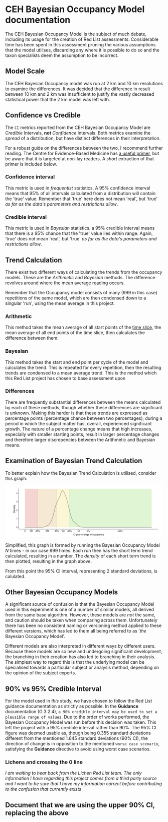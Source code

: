 # CEH Bayesian Occupancy Model documentation
The CEH Bayesian Occupancy Model is the subject of much debate, including its usage for the creation of Red List assessments. Considerable time has been spent in this assessment pruning the various assumptions that the model utilises, discarding any where it is possible to do so and the taxon specialists deem the assumption to be incorrect.

## Model Scale
The CEH Bayesian Occupancy model was run at 2 km and 10 km resolutions to examine the differences. It was decided that the difference in result between 10 km and 2 km was insufficient to justify the vastly decreased statistical power that the 2 km model was left with.

## Confidence vs Credible
The `CI` metrics reported from the CEH Bayesian Occupancy Model are *Credible* Intervals, **not** *Confidence* Intervals. Both metrics examine the *spread* of a distribution, but have distinct differences in their interpretation.

For a robust guide on the differences between the two, I recommend further reading. The Centre for Evidence-Based Medicine has [a useful primer](https://www.cebm.ox.ac.uk/news/views/should-e-be-using-credible-intervals-more-routinely), but be aware that it is targeted at non-lay readers. A *short* extraction of that primer is included below.

### Confidence interval
This metric is used in *frequentist* statistics. A 95% confidence interval means that 95% of all intervals calculated from a distribution will contain the 'true' value. Remember that 'true' here does not mean 'real', but 'true' *as far as the data's parameters and restrictions allow*.

### Credible interval
This metric is used in *Bayesian* statistics. a 95% credible interval means that there is a 95% chance that the 'true' value lies within range. Again, 'true' does not mean 'real', but 'true' *as far as the data's parameters and restrictions allow*.

## Trend Calculation
There exist two different ways of calculating the trends from the occupancy models. These are the *Arithmetic* and *Bayesian* methods. The difference revolves around where the mean average reading occurs.

Remember that the Occupancy model consists of many (999 in this case) repetitions of the same model, which are then condensed down to a singular 'run', using the mean average in this project.

### Arithmetic
This method takes the mean average of all start points of the [time slice](./glossary.md#slice), the mean average of all end points of the time slice, then calculates the difference between them.

### Bayesian
This method takes the start and end point per cycle of the model and calculates the trend. This is repeated for every repetition, then the resulting trends are condensed to a mean average trend. This is the method which this Red List project has chosen to base assessment upon

### Differences
There are frequently substantial differences between the means calculated by each of these methods, though whether these differences are significant is unknown. Making this harder is that these trends are expressed as percentage points (percentage chance between two percentages), during a period in which the subject matter has, overall, experienced significant growth. The nature of a percentage change means that high increases, especially with smaller starting points, result in larger percentage changes and therefore larger discrepencies between the Arithmetic and Bayesian means.

## Examination of Bayesian Trend Calculation
To better explain how the Bayesian Trend Calculation is utilised, consider this graph:

![image](./diagrams/bom_dist_graph.png)

Simplified, this graph is formed by running the Bayesian Occupancy Model *N* times - in our case 999 times. Each run then has the short term trend calculated, resulting in a number. The *density* of each short term trend is then plotted, resulting in the graph above.

From this point the 95% CI interval, representing 2 standard deviations, is calulated.

## Other Bayesian Occupancy Models
A significant source of confusion is that the Bayesian Occupancy Model used in this experiment is one of a number of similar models, all derived from the same base algorithm. However, these models are *not* the same, and caution should be taken when comparing across them. Unfortunately there has been no consistent naming or versioning method applied to these different versions, which has led to them all being referred to as '*the* Bayesian Occupancy Model'.

Different models are also interpreted in different ways by different users. Because these models are so new and undergoing significant development, the branching in their creation has also led to branching in their analysis. The simplest way to regard this is that the underlying model can be specialised towards a particular subject or analysis method, depending on the opinion of the subject experts.

## 90% vs 95% Credible Interval

For the model used in *this* study, we have chosen to follow the Red List guidance documentation as strictly as possible. In the **Guidance** documentation (G 3.2.4), `a 90% credible interval may be used to set a plausible range of values`. Due to the order of works performed, the Bayesian Occupancy Model was run before this decision was taken. This left the project with a 95% credible interval rather than 90%. The 95% CI figure was deemed usable as, though being 0.355 standard deviations different from the mentioned 1.645 standard deviations (90% CI), the direction of change is in opposition to the mentioned `worse case scenario`, satisfying the **Guidance** directive to avoid using worst case scenarios.

### Lichens and crossing the 0 line
*I am waiting to hear back from the Lichen Red List team. The only information I have regarding this project comes from a third party source and I want to be sure that I have my information correct before contributing to the confusion that currently exists*

## Document that we are using the upper 90% CI, replacing the above
